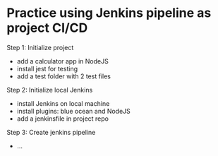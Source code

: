 # Practice using Jenkins pipeline as project CI/CD

Step 1: Initialize project
- add a calculator app in NodeJS
- install jest for testing
- add a test folder with 2 test files

Step 2: Initialize local Jenkins
- install Jenkins on local machine
- install plugins: blue ocean and NodeJS
- add a jenkinsfile in project repo

Step 3: Create jenkins pipeline
- ...